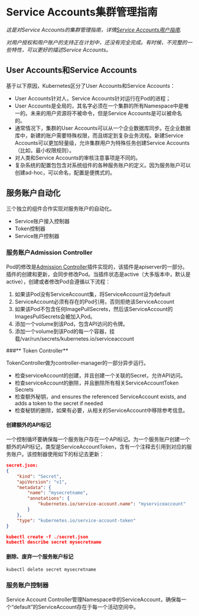 # **Service Accounts集群管理指南**

*这是对Service Accounts的集群管理指南，详情[Service Accounts用户指南](http://kubernetes.io/v1.1/docs/user-guide/service-accounts.html).*

*对用户授权和用户账户的支持正在计划中，还没有完全完成。有时候，不完整的一些特性，可以更好的描述Service Accounts。*

## **User Accounts和Service Accounts**

基于以下原因，Kubernetes区分了User Accounts和Service Accounts：
- User Accounts针对人，Service Accounts针对运行在Pod的进程；
- User Accounts是全局的，其名字必须在一个集群的所有Namespace中是唯一的。未来的用户资源将不被命令，但是Service Accounts是可以被命名的。
- 通常情况下，集群的User Accounts可以从一个企业数据库同步。在企业数据库中，新建的账户需要特殊权限，而且绑定到复杂业务流程。新建Service Accounts可以更加轻量级，允许集群用户为特殊任务创建Service Accounts（比如，最小权限规则）。
- 对人类和Service Accounts的审核注意事项是不同的。
- 复杂系统的配置包包含对系统组件的各种服务账户的定义。因为服务账户可以创建ad-hoc，可以命名，配置是便携式的。

## **服务账户自动化**

三个独立的组件合作实现对服务账户的自动化。
- Service账户接入控制器
- Token控制器
- Service账户控制器

### **服务账户Admission Controller**

Pod的修改是[Admission Controller]()插件实现的，该插件是apiserver的一部分。插件的创建和更新，会同步修改Pod。当插件状态是active（大多版本中，默认是active），创建或者修改Pod会遵循以下流程：

1.	如果该Pod没有ServiceAccount集，将ServiceAccount设为default
2.	ServiceAccount必须有存在的Pod引用，否则拒绝该ServiceAccount
3.	如果该Pod不包含任何ImagePullSecrets，然后该ServiceAccount的ImagesPullSecrets会被加入Pod。
4.	添加一个volume到该Pod，包含API访问的令牌。
5.	添加一个volume到该Pod的每一个容器，挂载/var/run/secrets/kubernetes.io/serviceaccount

###** Token Controller**

TokenController做为controller-manager的一部分异步运行。
- 检查serviceAccount的创建，并且创建一个关联的Secret，允许API访问。
- 检查serviceAccount的删除，并且删除所有相关ServiceAccountToken Secrets
- 检查额外秘钥，and ensures the referenced ServiceAccount exists, and adds a token to the secret if needed
- 检查秘钥的删除，如果有必要，从相关的ServiceAccount中移除参考信息。

#### 创建额外的API标记

一个控制循坏要确保每一个服务账户存在一个API标记。为一个服务账户创建一个额外的API标记，类型是ServiceAccountToken，含有一个注释去引用到对应的服务账户。该控制器使用如下的标记去更新：
```Json
secret.json:
{
    "kind": "Secret",
    "apiVersion": "v1",
    "metadata": {
        "name": "mysecretname",
        "annotations": {
            "kubernetes.io/service-account.name": "myserviceaccount"
        }
    },
    "type": "kubernetes.io/service-account-token"
}

kubectl create -f ./secret.json
kubectl describe secret mysecretname
```
#### 删除、废弃一个服务账户标记
```
kubectl delete secret mysecretname
```
### **服务账户控制器**

Service Account Controller管理Namespace中的ServiceAccount，确保每一个“default”的ServiceAccount存在于每一个活动空间中。
